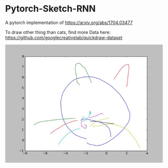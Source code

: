 # Pytorch-Sketch-RNN
A pytorch implementation of https://arxiv.org/abs/1704.03477

To draw other thing than cats, find more Data here: https://github.com/googlecreativelab/quickdraw-dataset

![epoch_1900](images/1900_output_.jpg)

